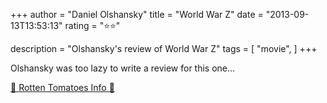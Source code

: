 +++
author = "Daniel Olshansky"
title = "World War Z"
date = "2013-09-13T13:53:13"
rating = "⭐⭐"

description = "Olshansky's review of World War Z"
tags = [
    "movie",
]
+++


Olshansky was too lazy to write a review for this one...

[🍅 Rotten Tomatoes Info 🍅](https://www.rottentomatoes.com//m/world-war-z)